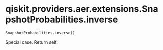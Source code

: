 # qiskit.providers.aer.extensions.SnapshotProbabilities.inverse

`SnapshotProbabilities.inverse()`

Special case. Return self.
